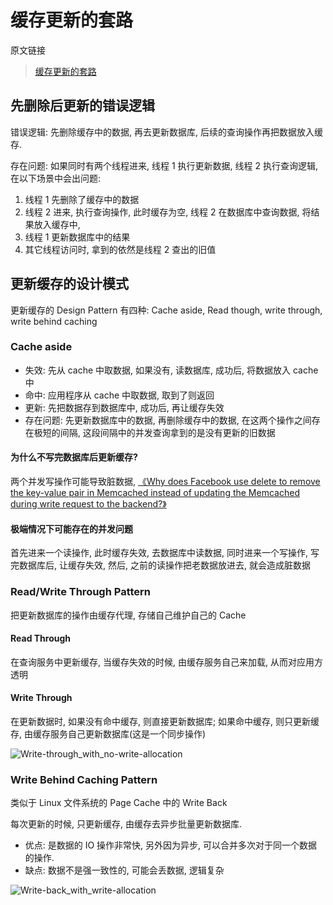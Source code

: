 <!--
 * @Author: your name
 * @Date: 2020-06-12 15:36:56
 * @LastEditTime: 2020-06-13 00:47:44
 * @LastEditors: Please set LastEditors
 * @Description: In User Settings Edi
 * @FilePath: \read note\blog_note\缓存更新的套路.md
-->

# 缓存更新的套路

原文链接

> [缓存更新的套路](https://coolshell.cn/articles/17416.html)

## 先删除后更新的错误逻辑

错误逻辑: 先删除缓存中的数据, 再去更新数据库, 后续的查询操作再把数据放入缓存.

存在问题: 如果同时有两个线程进来, 线程 1 执行更新数据, 线程 2 执行查询逻辑, 在以下场景中会出问题:

1. 线程 1 先删除了缓存中的数据
2. 线程 2 进来, 执行查询操作, 此时缓存为空, 线程 2 在数据库中查询数据, 将结果放入缓存中,
3. 线程 1 更新数据库中的结果
4. 其它线程访问时, 拿到的依然是线程 2 查出的旧值

## 更新缓存的设计模式

更新缓存的 Design Pattern 有四种: Cache aside, Read though, write through, write behind caching

### Cache aside

- 失效: 先从 cache 中取数据, 如果没有, 读数据库, 成功后, 将数据放入 cache 中
- 命中: 应用程序从 cache 中取数据, 取到了则返回
- 更新: 先把数据存到数据库中, 成功后, 再让缓存失效
- 存在问题: 先更新数据库中的数据, 再删除缓存中的数据, 在这两个操作之间存在极短的间隔, 这段间隔中的并发查询拿到的是没有更新的旧数据

#### 为什么不写完数据库后更新缓存?

两个并发写操作可能导致脏数据, [《Why does Facebook use delete to remove the key-value pair in Memcached instead of updating the Memcached during write request to the backend?》](https://www.quora.com/Why-does-Facebook-use-delete-to-remove-the-key-value-pair-in-Memcached-instead-of-updating-the-Memcached-during-write-request-to-the-backend)

#### 极端情况下可能存在的并发问题

首先进来一个读操作, 此时缓存失效, 去数据库中读数据, 同时进来一个写操作, 写完数据库后, 让缓存失效, 然后, 之前的读操作把老数据放进去, 就会造成脏数据

### Read/Write Through Pattern

把更新数据库的操作由缓存代理, 存储自己维护自己的 Cache

#### Read Through

在查询服务中更新缓存, 当缓存失效的时候, 由缓存服务自己来加载, 从而对应用方透明

#### Write Through

在更新数据时, 如果没有命中缓存, 则直接更新数据库; 如果命中缓存, 则只更新缓存, 由缓存服务自己更新数据库(这是一个同步操作)

![Write-through_with_no-write-allocation](https://i.loli.net/2020/06/13/Tv4YGXt6w5upKVl.png)

### Write Behind Caching Pattern

类似于 Linux 文件系统的 Page Cache 中的 Write Back

每次更新的时候, 只更新缓存, 由缓存去异步批量更新数据库.

- 优点: 是数据的 IO 操作非常快, 另外因为异步, 可以合并多次对于同一个数据的操作.
- 缺点: 数据不是强一致性的, 可能会丢数据, 逻辑复杂

![Write-back_with_write-allocation](https://i.loli.net/2020/06/13/ug7OwrkUIE8T1Qn.png)
